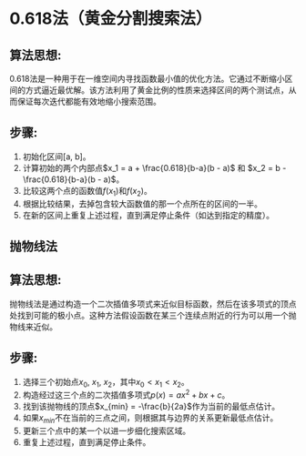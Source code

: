 # 0.618法（黄金分割搜索法）

## 算法思想:

0.618法是一种用于在一维空间内寻找函数最小值的优化方法。它通过不断缩小区间的方式逼近最优解。该方法利用了黄金比例的性质来选择区间的两个测试点，从而保证每次迭代都能有效地缩小搜索范围。

## 步骤:

1. 初始化区间[a, b]。
2. 计算初始的两个内部点$x_1 = a + \frac{0.618}{b-a}(b - a)$ 和 $x_2 = b - \frac{0.618}{b-a}(b - a)$。
3. 比较这两个点的函数值$f(x_1)$和$f(x_2)$。
4. 根据比较结果，去掉包含较大函数值的那一个点所在的区间的一半。
5. 在新的区间上重复上述过程，直到满足停止条件（如达到指定的精度）。

## 抛物线法

## 算法思想:

抛物线法是通过构造一个二次插值多项式来近似目标函数，然后在该多项式的顶点处找到可能的极小点。这种方法假设函数在某三个连续点附近的行为可以用一个抛物线来近似。

## 步骤:

1. 选择三个初始点$x_0$, $x_1$, $x_2$，其中$x_0 < x_1 < x_2$。
2. 构造经过这三个点的二次插值多项式$p(x) = ax^2 + bx + c$。
3. 找到该抛物线的顶点$x_{min} = -\frac{b}{2a}$作为当前的最低点估计。
4. 如果$x_{min}$不在当前的三点之间，则根据其与边界的关系更新最低点估计。
5. 更新三个点中的某一个以进一步细化搜索区域。
6. 重复上述过程，直到满足停止条件。
